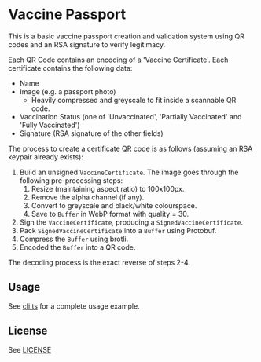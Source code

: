 # Vaccine Passport

This is a basic vaccine passport creation and validation system using QR codes and an RSA signature to verify legitimacy.

Each QR Code contains an encoding of a 'Vaccine Certificate'. Each certificate contains the following data:
* Name
* Image (e.g. a passport photo)
    * Heavily compressed and greyscale to fit inside a scannable QR code.
* Vaccination Status (one of 'Unvaccinated', 'Partially Vaccinated' and 'Fully Vaccinated')
* Signature (RSA signature of the other fields)

The process to create a certificate QR code is as follows (assuming an RSA keypair already exists):
1. Build an unsigned `VaccineCertificate`. The image goes through the following pre-processing steps:
    1. Resize (maintaining aspect ratio) to 100x100px.
    2. Remove the alpha channel (if any).
    3. Convert to greyscale and black/white colourspace.
    4. Save to `Buffer` in WebP format with quality = 30.
2. Sign the `VaccineCertificate`, producing a `SignedVaccineCertificate`.
2. Pack `SignedVaccineCertificate` into a `Buffer` using Protobuf.
3. Compress the `Buffer` using brotli.
4. Encoded the `Buffer` into a QR code.

The decoding process is the exact reverse of steps 2-4.

## Usage

See [cli.ts](src/cli.ts) for a complete usage example.

## License

See [LICENSE](LICENSE)
